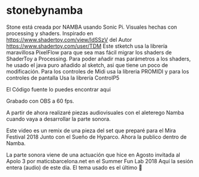 # stonebynamba
Stone está creada por NAMBA usando Sonic Pi.
Visuales hechas con processing y shaders. Inspirado en https://www.shadertoy.com/view/ldSSzV del Autor https://www.shadertoy.com/user/TDM
Este stketch usa la librería maravillosa PixelFlow para que sea mas fácil migrar los shaders de ShaderToy a Processing. Para poder añadir mas parámetros a los shaders, he usado el java puro añadido al sketch, asi que tiene un poco de modificación.
Para los controles de Midi usa la libreria PROMIDI y para los controles de pantalla Usa la librería ControlP5

El Código fuente lo puedes encontrar aqui

Grabado con OBS a 60 fps.

A partir de ahora realizaré piezas audiovisuales con el aleterego Namba cuando vaya a desarrollar la parte sonora.

Este video es un remix de una pieza del set que preparé para el Mira Festival 2018 Junto con el Sueño de Hyparco. Ahora la publico dentro de Namba.

La parte sonora viene de una actuación que hice en Agosto invitada al Apolo 3 por maticsbarcelona.net en el Summer Fun Lab 2018
Aquí la sesión entera (audio) de este dia. El tema usado es el último 🙂
